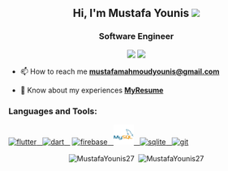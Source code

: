 <h2 align="center">Hi, I'm Mustafa Younis <img src="https://github.com/TheDudeThatCode/TheDudeThatCode/blob/master/Assets/Hi.gif" width="40"/></h2> 
<h3 align="center">Software Engineer</h3>

<p align="center">
    <a href="https://www.linkedin.com/in/mustafa-mahmoud-8b9484198/"><img src="https://img.shields.io/badge/linkedin-%230177B5?style=flat&logo=linkedin&logoColor=white"/></a>
  <a><img src="https://komarev.com/ghpvc/?username=MustafaYounis27"/></a>
  </p>

- 📫 How to reach me **mustafamahmoudyounis@gmail.com**

- 📄 Know about my experiences [**MyResume**](https://github.com/MustafaYounis27/MustafaYounis27/files/10031737/Mustafa.Mahmoud.pdf)



<h3 align="left">Languages and Tools:</h3>
<p align="left"> <a href="https://flutter.dev" target="_blank" rel="noreferrer"> <img src="https://www.vectorlogo.zone/logos/flutterio/flutterio-icon.svg" alt="flutter" width="30" height="30"/>&nbsp;&nbsp; </a> <a href="https://dart.dev" target="_blank" rel="noreferrer"> <img src="https://www.vectorlogo.zone/logos/dartlang/dartlang-icon.svg" alt="dart" width="30" height="30"/> &nbsp;&nbsp;</a> <a href="https://firebase.google.com/" target="_blank" rel="noreferrer"> <img src="https://www.vectorlogo.zone/logos/firebase/firebase-icon.svg" alt="firebase" width="30" height="30"/>&nbsp;&nbsp; </a> <a href="https://www.mysql.com/" target="_blank" rel="noreferrer"> <img src="https://raw.githubusercontent.com/devicons/devicon/master/icons/mysql/mysql-original-wordmark.svg" alt="mysql" width="40" height="40"/>&nbsp;&nbsp; </a> <a href="https://www.sqlite.org/" target="_blank" rel="noreferrer"> <img src="https://www.vectorlogo.zone/logos/sqlite/sqlite-icon.svg" alt="sqlite" width="30" height="30"/>&nbsp;&nbsp; </a> <a href="https://git-scm.com/" target="_blank" rel="noreferrer"> <img src="https://www.vectorlogo.zone/logos/git-scm/git-scm-icon.svg" alt="git" width="30" height="30"/> </a> </p>


<p align="center"><img align="center" src="https://github-readme-stats.vercel.app/api?username=MustafaYounis27&show_icons=true&locale=en&theme=react&hide_border=true" alt="MustafaYounis27" height="165" />&nbsp;&nbsp;<img align="center" src="https://github-readme-streak-stats.herokuapp.com/?user=MustafaYounis27&theme=react&hide_border=true" alt="MustafaYounis27" height="165"/></p>
